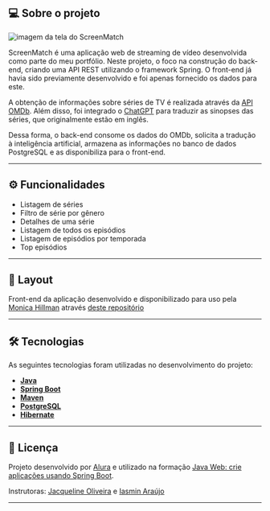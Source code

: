 ## 💻 Sobre o projeto

![imagem da tela do ScreenMatch](https://lh3.googleusercontent.com/drive-viewer/AKGpihZMHs05-5pfvWMNxbZjENHdrQSBG4m2IHAAVkomdiCVXxqUrDVdHpqveJhirDBAUWDBOZdLmRwzC6NZnvatM-Vr972k=w1366-h607)

ScreenMatch é uma aplicação web de streaming de vídeo desenvolvida como parte do meu portfólio. Neste projeto, o foco na construção do back-end, criando uma API REST utilizando o framework Spring. O front-end já havia sido previamente desenvolvido e foi apenas fornecido os dados para este.

A obtenção de informações sobre séries de TV é realizada através da [API OMDb](https://www.omdbapi.com/). Além disso, foi integrado o [ChatGPT](https://chat.openai.com/) para traduzir as sinopses das séries, que originalmente estão em inglês. 

Dessa forma, o back-end consome os dados do OMDb, solicita a tradução à inteligência artificial, armazena as informações no banco de dados PostgreSQL e as disponibiliza para o front-end.

---

## ⚙️ Funcionalidades

- Listagem de séries
- Filtro de série por gênero
- Detalhes de uma série
- Listagem de todos os episódios
- Listagem de episódios por temporada
- Top episódios

---

## 🎨 Layout

Front-end da aplicação desenvolvido e disponibilizado para uso pela [Monica Hillman](https://cursos.alura.com.br/user/monicahillman) através [deste repositório](https://github.com/jacqueline-oliveira/3356-java-web-front)

---

## 🛠 Tecnologias

As seguintes tecnologias foram utilizadas no desenvolvimento do projeto:

- **[Java](https://www.oracle.com/java)**
- **[Spring Boot](https://spring.io/projects/spring-boot)**
- **[Maven](https://maven.apache.org)**
- **[PostgreSQL](https://www.postgresql.org/)**
- **[Hibernate](https://hibernate.org)**

---

## 📝 Licença

Projeto desenvolvido por [Alura](https://www.alura.com.br) e utilizado na formação [Java Web: crie aplicações usando Spring Boot](https://cursos.alura.com.br/formacao-java-web-spring-boot).

Instrutoras: [Jacqueline Oliveira](https://cursos.alura.com.br/user/jacqueline-r-oliveira) e [Iasmin Araújo](https://cursos.alura.com.br/user/iasmin-araujoc)

---
